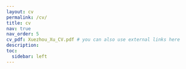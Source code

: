 ```yaml
---
layout: cv
permalink: /cv/
title: cv
nav: true
nav_order: 5
cv_pdf: Xuezhou_Xu_CV.pdf # you can also use external links here
description:
toc:
  sidebar: left
---
```

